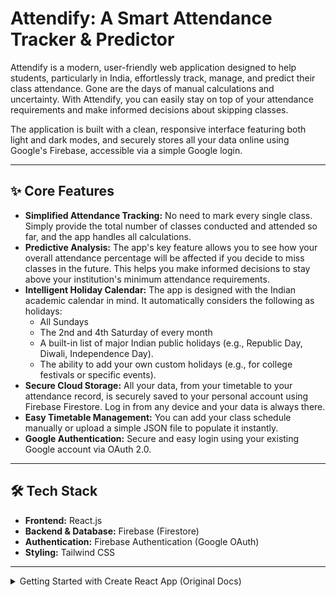 # Attendify: A Smart Attendance Tracker & Predictor

Attendify is a modern, user-friendly web application designed to help students, particularly in India, effortlessly track, manage, and predict their class attendance. Gone are the days of manual calculations and uncertainty. With Attendify, you can easily stay on top of your attendance requirements and make informed decisions about skipping classes.

The application is built with a clean, responsive interface featuring both light and dark modes, and securely stores all your data online using Google's Firebase, accessible via a simple Google login.

---
## ✨ Core Features

* **Simplified Attendance Tracking:** No need to mark every single class. Simply provide the total number of classes conducted and attended so far, and the app handles all calculations.
* **Predictive Analysis:** The app's key feature allows you to see how your overall attendance percentage will be affected if you decide to miss classes in the future. This helps you make informed decisions to stay above your institution's minimum attendance requirements.
* **Intelligent Holiday Calendar:** The app is designed with the Indian academic calendar in mind. It automatically considers the following as holidays:
    * All Sundays
    * The 2nd and 4th Saturday of every month
    * A built-in list of major Indian public holidays (e.g., Republic Day, Diwali, Independence Day).
    * The ability to add your own custom holidays (e.g., for college festivals or specific events).
* **Secure Cloud Storage:** All your data, from your timetable to your attendance record, is securely saved to your personal account using Firebase Firestore. Log in from any device and your data is always there.
* **Easy Timetable Management:** You can add your class schedule manually or upload a simple JSON file to populate it instantly.
* **Google Authentication:** Secure and easy login using your existing Google account via OAuth 2.0.

---
## 🛠️ Tech Stack

* **Frontend:** React.js
* **Backend & Database:** Firebase (Firestore)
* **Authentication:** Firebase Authentication (Google OAuth)
* **Styling:** Tailwind CSS

---
<details>
  <summary>Getting Started with Create React App (Original Docs)</summary>

  This project was bootstrapped with [Create React App](https://github.com/facebook/create-react-app).

  ## Available Scripts

  In the project directory, you can run:

  ### `npm start`

  Runs the app in the development mode.\
  Open [http://localhost:3000](http://localhost:3000) to view it in your browser.

  The page will reload when you make changes.\
  You may also see any lint errors in the console.

  ### `npm test`

  Launches the test runner in the interactive watch mode.\
  See the section about [running tests](https://facebook.github.io/create-react-app/docs/running-tests) for more information.

  ### `npm run build`

  Builds the app for production to the `build` folder.\
  It correctly bundles React in production mode and optimizes the build for the best performance.

  The build is minified and the filenames include the hashes.\
  Your app is ready to be deployed!

  See the section about [deployment](https://facebook.github.io/create-react-app/docs/deployment) for more information.

</details>